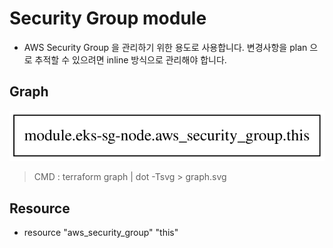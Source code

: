 # Security Group module

* AWS Security Group 을 관리하기 위한 용도로 사용합니다. 변경사항을 plan 으로 추적할 수 있으려면 inline 방식으로 관리해야 합니다.

## Graph

![](./img/graph.svg)

> CMD : terraform graph | dot -Tsvg > graph.svg

## Resource

* resource "aws_security_group" "this"
